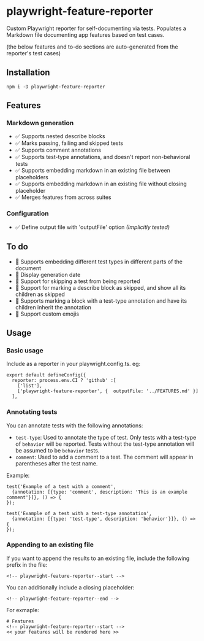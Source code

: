 # playwright-feature-reporter
Custom Playwright reporter for self-documenting via tests. Populates a Markdown file documenting app features based on test cases.

(the below features and to-do sections are auto-generated from the reporter's test cases)

## Installation

```
npm i -D playwright-feature-reporter
```

<!-- playwright-feature-reporter--start -->
## Features
  ### Markdown generation
  - :white_check_mark: Supports nested describe blocks
  - :white_check_mark: Marks passing, failing and skipped tests
  - :white_check_mark: Supports comment annotations
  - :white_check_mark: Supports test-type annotations, and doesn't report non-behavioral tests
  - :white_check_mark: Supports embedding markdown in an existing file between placeholders
  - :white_check_mark: Supports embedding markdown in an existing file without closing placeholder
  - :white_check_mark: Merges features from across suites
  ### Configuration
  - :white_check_mark: Define output file with 'outputFile' option *(Implicitly tested)*
## To do
- :construction: Supports embedding different test types in different parts of the document
- :construction: Display generation date
- :construction: Support for skipping a test from being reported
- :construction: Support for marking a describe block as skipped, and show all its children as skipped
- :construction: Supports marking a block with a test-type annotation and have its children inherit the annotation
- :construction: Support custom emojis
<!-- playwright-feature-reporter--end -->

## Usage

### Basic usage
Include as a reporter in your playwright.config.ts. eg:

```
export default defineConfig({
  reporter: process.env.CI ? 'github' :[
    ['list'],
    ['playwright-feature-reporter', {  outputFile: '../FEATURES.md' }]
  ],
```

### Annotating tests

You can annotate tests with the following annotations:

- `test-type`: Used to annotate the type of test. Only tests with a test-type of `behavior` will be reported. Tests without the test-type annotation will be assumed to be `behavior` tests.
- `comment`: Used to add a comment to a test. The comment will appear in parentheses after the test name.

Example:
```
test('Example of a test with a comment', 
  {annotation: [{type: 'comment', description: 'This is an example comment'}]}, () => {
});

test('Example of a test with a test-type annotation', 
  {annotation: [{type: 'test-type', description: 'behavior'}]}, () => {
});
```

### Appending to an existing file
If you want to append the results to an existing file, include the following prefix in the file:

```
<!-- playwright-feature-reporter--start -->
```
You can additionally include a closing placeholder:

```
<!-- playwright-feature-reporter--end -->
```

For exmaple:

```
# Features
<!-- playwright-feature-reporter--start -->
<< your features will be rendered here >>
```
